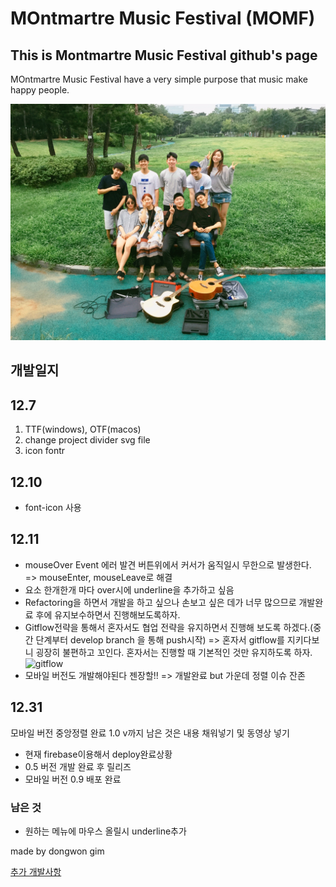 # MOntmartre Music Festival (MOMF)

## This is Montmartre Music Festival github's page

MOntmartre Music Festival have a very simple purpose that music make happy people.

![group picture](./images/mdimage.JPG)

## 개발일지

## 12.7

1. TTF(windows), OTF(macos)
2. change project divider svg file
3. icon fontr

## 12.10

- font-icon 사용

## 12.11

- mouseOver Event 에러 발견 버튼위에서 커서가 움직일시 무한으로 발생한다. => mouseEnter, mouseLeave로 해결
- 요소 한개한개 마다 over시에 underline을 추가하고 싶음
- Refactoring을 하면서 개발을 하고 싶으나 손보고 싶은 데가 너무 많으므로 개발완료 후에 유지보수하면서 진행해보도록하자.
- Gitflow전략을 통해서 혼자서도 협업 전략을 유지하면서 진행해 보도록 하겠다.(중간 단계부터 develop branch 을 통해 push시작) => 혼자서 gitflow를 지키다보니 굉장히 불편하고 꼬인다. 혼자서는 진행할 때 기본적인 것만 유지하도록 하자.![gitflow](http://woowabros.github.io/img/2017-10-30/git-flow_overall_graph.png)
- 모바일 버전도 개발해야된다 젠장할!! => 개발완료 but 가운데 정렬 이슈 잔존

## 12.31

모바일 버전 중앙정렬 완료 1.0 v까지 남은 것은 내용 채워넣기 및 동영상 넣기

- 현재 firebase이용해서 deploy완료상황
- 0.5 버전 개발 완료 후 릴리즈
- 모바일 버전 0.9 배포 완료

### 남은 것

- 원하는 메뉴에 마우스 올릴시 underline추가

made by dongwon gim

[추가 개발사항](./Readme/addition.md)
